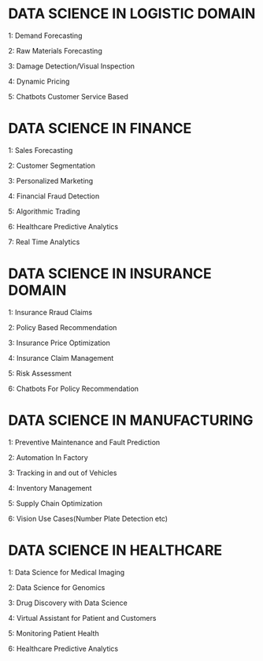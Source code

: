 # DATA SCIENCE IN LOGISTIC DOMAIN

1: Demand Forecasting

2: Raw Materials Forecasting

3: Damage Detection/Visual Inspection

4: Dynamic Pricing

5: Chatbots Customer Service Based

# DATA SCIENCE IN FINANCE

1: Sales Forecasting

2: Customer Segmentation

3: Personalized Marketing

4: Financial Fraud Detection

5: Algorithmic Trading 

6: Healthcare Predictive Analytics

7: Real Time Analytics

# DATA SCIENCE IN INSURANCE DOMAIN

1: Insurance Rraud Claims

2: Policy Based Recommendation

3: Insurance Price Optimization

4: Insurance Claim Management

5: Risk Assessment

6: Chatbots For Policy Recommendation

# DATA SCIENCE IN MANUFACTURING

1: Preventive Maintenance and Fault Prediction

2: Automation In Factory

3: Tracking in and out of Vehicles

4: Inventory Management

5: Supply Chain Optimization

6: Vision Use Cases(Number Plate Detection etc)

# DATA SCIENCE IN HEALTHCARE

1: Data Science for Medical Imaging

2: Data Science for Genomics

3: Drug Discovery with Data Science

4: Virtual Assistant for Patient and Customers

5: Monitoring Patient Health

6: Healthcare Predictive Analytics
